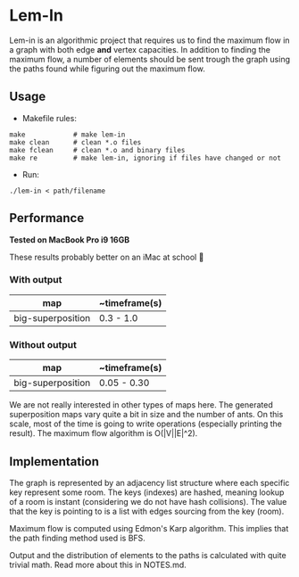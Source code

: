 # Lem-In

Lem-in is an algorithmic project that requires us to find the maximum flow in a graph with both edge **and** vertex capacities. In addition to finding the maximum flow, a number of elements should be sent trough the graph using the paths found while figuring out the maximum flow.

## Usage
- Makefile rules:

```
make            # make lem-in
make clean      # clean *.o files
make fclean     # clean *.o and binary files
make re         # make lem-in, ignoring if files have changed or not
```
- Run:
```
./lem-in < path/filename
```

## Performance
**Tested on MacBook Pro i9 16GB**

These results probably better on an iMac at school 🤪
### With output

map|~timeframe(s)
-|-
big-superposition|0.3 - 1.0

### Without output

map|~timeframe(s)
-|-
big-superposition|0.05 - 0.30

We are not really interested in other types of maps here. The generated superposition maps vary quite a bit in size and the number of ants. On this scale, most of the time is going to write operations (especially printing the result). The maximum flow algorithm is O(|V||E|^2).

## Implementation
The graph is represented by an adjacency list structure where each specific key represent some room. The keys (indexes) are hashed, meaning lookup of a room is instant (considering we do not have hash collisions). The value that the key is pointing to is a list with edges sourcing from the key (room).

Maximum flow is computed using Edmon's Karp algorithm. This implies that the path finding method used is BFS.

Output and the distribution of elements to the paths is calculated with quite trivial math. Read more about this in NOTES.md.
